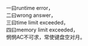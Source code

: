 一曰runtime error，  
二曰wrong answer，  
三曰time limit exceeded，  
四曰memory limit exceeded，  
惘惘AC不可求，常使键盘空对月。  
